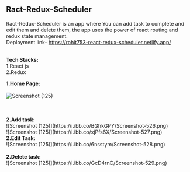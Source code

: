 ##  Ract-Redux-Scheduler <br/>
Ract-Redux-Scheduler is an app where You can add task to complete and edit them and delete them, the app uses the power of react routing and redux state management.
<br/>
Deployment link- https://rohit753-react-redux-scheduler.netlify.app/


<br/>
<strong>Tech Stacks:</strong><br/>
1.React js<br/>
2.Redux <br/>


<!-- Firstly we will land on Home page on Adidas clone. In Home page we can see the over view of websites and the trending products.<br/> -->

<strong>1.Home Page:</strong>
<br/>
<br/>
![Screenshot (125)](https://i.ibb.co/rmnzsbm/Screenshot-525.png)
<!-- In Home page there is a Navbar Using that we can navigate to Men's Page, Women's page & Kid's page. If we move to Men's page we can see the Men's page. -->
<br/>
<br/>
<strong>2.Add task:</strong>
<br/>
![Screenshot (125)](https://i.ibb.co/BGhkGPY/Screenshot-526.png)
<br/>
![Screenshot (125)](https://i.ibb.co/xjPfs6X/Screenshot-527.png)
<br/>
<strong>2.Edit Task:</strong>
<br/>
![Screenshot (125)](https://i.ibb.co/6nsstym/Screenshot-528.png)
<br/>
<!-- ![Screenshot (125)](https://ibb.co/68KQ8Zq) -->
<br/>
<strong>2.Delete task:</strong>
<br/>
![Screenshot (125)](https://i.ibb.co/GcD4rnC/Screenshot-529.png)
<br/>
<br/>
